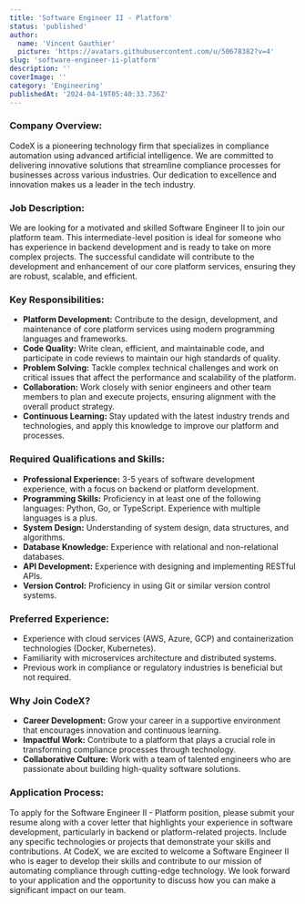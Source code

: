 ```yaml
---
title: 'Software Engineer II - Platform'
status: 'published'
author:
  name: 'Vincent Gauthier'
  picture: 'https://avatars.githubusercontent.com/u/50678382?v=4'
slug: 'software-engineer-ii-platform'
description: ''
coverImage: ''
category: 'Engineering'
publishedAt: '2024-04-19T05:40:33.736Z'
---
```


### **Company Overview:**

CodeX is a pioneering technology firm that specializes in compliance automation using advanced artificial intelligence. We are committed to delivering innovative solutions that streamline compliance processes for businesses across various industries. Our dedication to excellence and innovation makes us a leader in the tech industry.

### **Job Description:**

We are looking for a motivated and skilled Software Engineer II to join our platform team. This intermediate-level position is ideal for someone who has experience in backend development and is ready to take on more complex projects. The successful candidate will contribute to the development and enhancement of our core platform services, ensuring they are robust, scalable, and efficient.

### **Key Responsibilities:**

- **Platform Development:** Contribute to the design, development, and maintenance of core platform services using modern programming languages and frameworks.
- **Code Quality:** Write clean, efficient, and maintainable code, and participate in code reviews to maintain our high standards of quality.
- **Problem Solving:** Tackle complex technical challenges and work on critical issues that affect the performance and scalability of the platform.
- **Collaboration:** Work closely with senior engineers and other team members to plan and execute projects, ensuring alignment with the overall product strategy.
- **Continuous Learning:** Stay updated with the latest industry trends and technologies, and apply this knowledge to improve our platform and processes.

### **Required Qualifications and Skills:**

- **Professional Experience:** 3-5 years of software development experience, with a focus on backend or platform development.
- **Programming Skills:** Proficiency in at least one of the following languages: Python, Go, or TypeScript. Experience with multiple languages is a plus.
- **System Design:** Understanding of system design, data structures, and algorithms.
- **Database Knowledge:** Experience with relational and non-relational databases.
- **API Development:** Experience with designing and implementing RESTful APIs.
- **Version Control:** Proficiency in using Git or similar version control systems.

### **Preferred Experience:**

- Experience with cloud services (AWS, Azure, GCP) and containerization technologies (Docker, Kubernetes).
- Familiarity with microservices architecture and distributed systems.
- Previous work in compliance or regulatory industries is beneficial but not required.

### **Why Join CodeX?**

- **Career Development:** Grow your career in a supportive environment that encourages innovation and continuous learning.
- **Impactful Work:** Contribute to a platform that plays a crucial role in transforming compliance processes through technology.
- **Collaborative Culture:** Work with a team of talented engineers who are passionate about building high-quality software solutions.

### **Application Process:**

To apply for the Software Engineer II - Platform position, please submit your resume along with a cover letter that highlights your experience in software development, particularly in backend or platform-related projects. Include any specific technologies or projects that demonstrate your skills and contributions. At CodeX, we are excited to welcome a Software Engineer II who is eager to develop their skills and contribute to our mission of automating compliance through cutting-edge technology. We look forward to your application and the opportunity to discuss how you can make a significant impact on our team.